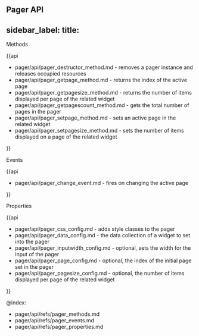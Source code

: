 Pager API
---
sidebar_label: 
title: 
---          
	
<div class='h2'>Methods</div>

{{api

- pager/api/pager_destructor_method.md - removes a pager instance and releases occupied resources
- pager/api/pager_getpage_method.md - returns the index of the active page
- pager/api/pager_getpagesize_method.md - returns the number of items displayed per page of the related widget
- pager/api/pager_getpagescount_method.md - gets the total number of pages in the pager
- pager/api/pager_setpage_method.md - sets an active page in the related widget
- pager/api/pager_setpagesize_method.md - sets the number of items displayed on a page of the related widget

}}
<div class='h2'>Events</div>

{{api

- pager/api/pager_change_event.md - fires on changing the active page

}}
<div class='h2'>Properties</div>

{{api

- pager/api/pager_css_config.md - adds style classes to the pager
- pager/api/pager_data_config.md - the data collection of a widget to set into the pager
- pager/api/pager_inputwidth_config.md - optional, sets the width for the input of the pager
- pager/api/pager_page_config.md - optional, the index of the initial page set in the pager
- pager/api/pager_pagesize_config.md - optional, the number of items displayed per page of the related widget

}}

@index:
- pager/api/refs/pager_methods.md
- pager/api/refs/pager_events.md
- pager/api/refs/pager_properties.md